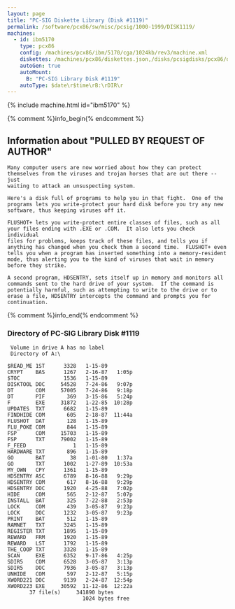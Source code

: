 ```yaml
---
layout: page
title: "PC-SIG Diskette Library (Disk #1119)"
permalink: /software/pcx86/sw/misc/pcsig/1000-1999/DISK1119/
machines:
  - id: ibm5170
    type: pcx86
    config: /machines/pcx86/ibm/5170/cga/1024kb/rev3/machine.xml
    diskettes: /machines/pcx86/diskettes.json,/disks/pcsigdisks/pcx86/diskettes.json
    autoGen: true
    autoMount:
      B: "PC-SIG Library Disk #1119"
    autoType: $date\r$time\rB:\rDIR\r
---
```


{% include machine.html id="ibm5170" %}

{% comment %}info_begin{% endcomment %}

## Information about "PULLED BY REQUEST OF AUTHOR"

    Many computer users are now worried about how they can protect
    themselves from the viruses and trojan horses that are out there -- just
    waiting to attack an unsuspecting system.
    
    Here's a disk full of programs to help you in that fight.  One of the
    programs lets you write-protect your hard disk before you try any new
    software, thus keeping viruses off it.
    
    FLUSHOT+ lets you write-protect entire classes of files, such as all
    your files ending with .EXE or .COM.  It also lets you check individual
    files for problems, keeps track of these files, and tells you if
    anything has changed when you check them a second time.  FLUSHOT+ even
    tells you when a program has inserted something into a memory-resident
    mode, thus alerting you to the kind of viruses that wait in memory
    before they strike.
    
    A second program, HDSENTRY, sets itself up in memory and monitors all
    commands sent to the hard drive of your system.  If the command is
    potentially harmful, such as attempting to write to the drive or to
    erase a file, HDSENTRY intercepts the command and prompts you for
    continuation.
{% comment %}info_end{% endcomment %}


### Directory of PC-SIG Library Disk #1119

     Volume in drive A has no label
     Directory of A:\

    $READ_ME 1ST      3328   1-15-89
    CRYPT    BAS      1267   2-16-87   1:05p
    $TOC              1536   1-15-89
    DISKTOOL DOC     54528   7-24-86   9:07p
    DT       COM     57005   7-24-86   9:18p
    DT       PIF       369   3-15-86   5:24p
    F        EXE     31872   1-22-85  10:28p
    UPDATES  TXT      6682   1-15-89
    FINDHIDE COM       605   2-18-87  11:44a
    FLUSHOT  DAT       128   1-15-89
    FLU_POKE COM       844   1-15-89
    FSP      COM     15703   1-15-89
    FSP      TXT     79002   1-15-89
    F_FEED               1   1-15-89
    HARDWARE TXT       896   1-15-89
    GO       BAT        38   1-01-80   1:37a
    GO       TXT      1002   1-27-89  10:53a
    MY_OWN   CPY      1361   1-15-89
    HDSENTRY ASC      6789   8-16-88   9:29p
    HDSENTRY COM       617   8-16-88   9:29p
    HDSENTRY DOC      1920   4-25-88   7:02p
    HIDE     COM       565   2-12-87   5:07p
    INSTALL  BAT       325   7-22-88   2:53p
    LOCK     COM       439   3-05-87   9:23p
    LOCK     DOC      1232   3-05-87   9:23p
    PRINT    BAT       512   1-15-89
    RAMNET   TXT      3245   1-15-89
    REGISTER TXT      1895   1-15-89
    REWARD   FRM      1920   1-15-89
    REWARD   LST      1792   1-15-89
    THE_COOP TXT      3328   1-15-89
    SCAN     EXE      6352   9-17-86   4:25p
    SDIR5    COM      6528   3-05-87   3:13p
    SDIR5    DOC      7936   3-05-87   3:13p
    UNHIDE   COM       597   2-12-87   5:15p
    XWORD221 DOC      9139   2-24-87  12:54p
    XWORD223 EXE     30592  11-12-86  12:22a
           37 file(s)     341890 bytes
                            1024 bytes free
